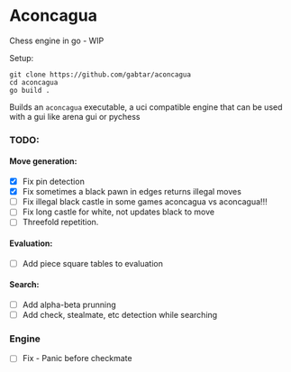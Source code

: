 # Aconcagua

Chess engine in go - WIP

Setup:
```
git clone https://github.com/gabtar/aconcagua
cd aconcagua
go build .
```

Builds an `aconcagua` executable, a uci compatible engine that can be used with a gui like arena gui or pychess 


### TODO:

#### Move generation:
- [x] Fix pin detection
- [x] Fix sometimes a black pawn in edges returns illegal moves
- [ ] Fix illegal black castle in some games aconcagua vs aconcagua!!!
- [ ] Fix long castle for white, not updates black to move
- [ ] Threefold repetition.

#### Evaluation:
- [ ] Add piece square tables to evaluation

#### Search:
- [ ] Add alpha-beta prunning
- [ ] Add check, stealmate, etc detection while searching

### Engine
- [ ] Fix - Panic before checkmate
